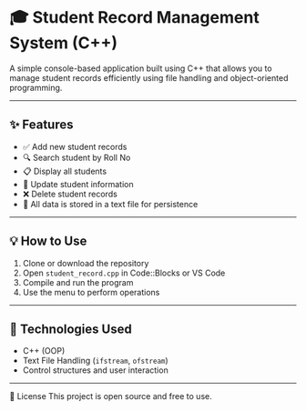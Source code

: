 # 🎓 Student Record Management System (C++)

A simple console-based application built using C++ that allows you to manage student records efficiently using file handling and object-oriented programming.

---

## ✨ Features
- ✅ Add new student records
- 🔍 Search student by Roll No
- 📋 Display all students
- 📝 Update student information
- ❌ Delete student records
- 💾 All data is stored in a text file for persistence

---

## 💡 How to Use
1. Clone or download the repository
2. Open `student_record.cpp` in Code::Blocks or VS Code
3. Compile and run the program
4. Use the menu to perform operations

---

## 📂 Technologies Used
- C++ (OOP)
- Text File Handling (`ifstream`, `ofstream`)
- Control structures and user interaction

---
📄 License
This project is open source and free to use.

